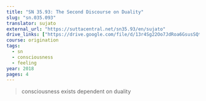 ```yaml
---
title: "SN 35.93: The Second Discourse on Duality"
slug: "sn.035.093"
translator: sujato
external_url: "https://suttacentral.net/sn35.93/en/sujato"
drive_links: ["https://drive.google.com/file/d/13r4Sg22Oo7JdRoa6GsusSQtiSlmdMJez/view?usp=drivesdk"]
course: origination
tags:
  - sn
  - consciousness
  - feeling
year: 2018
pages: 4
---
```


> consciousness exists dependent on duality
